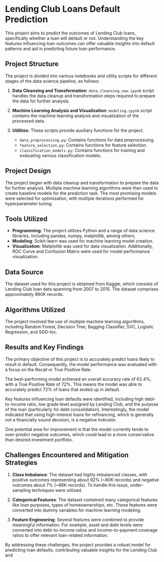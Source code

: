 # Lending Club Loans Default Prediction

This project aims to predict the outcomes of Lending Club loans, specifically whether a loan will default or not. Understanding the key features influencing loan outcomes can offer valuable insights into default patterns and aid in predicting future loan performance.

## Project Structure

The project is divided into various notebooks and utility scripts for different stages of the data science pipeline, as follows:

1. **Data Cleansing and Transformation**: `data_cleansing_new.ipynb` script handles the data cleanup and transformation steps required to prepare the data for further analysis.

2. **Machine Learning Analysis and Visualization**: `modeling.ipynb` script contains the machine learning analysis and visualization of the processed data.

3. **Utilities**: These scripts provide auxiliary functions for the project.
   - `data_preprocessing.py`: Contains functions for data preprocessing.
   - `feature_selection.py`: Contains functions for feature selection.
   - `classification_models.py`: Contains functions for training and evaluating various classification models.

## Project Design

The project began with data cleanup and transformation to prepare the data for further analysis. Multiple machine learning algorithms were then used to create baseline models for the prediction task. The most promising models were selected for optimization, with multiple iterations performed for hyperparameter tuning.

## Tools Utilized

- **Programming**: The project utilizes Python and a range of data science libraries, including pandas, numpy, matplotlib, among others.
- **Modeling**: Scikit-learn was used for machine learning model creation.
- **Visualization**: Matplotlib was used for data visualization. Additionally, ROC Curve and Confusion Matrix were used for model performance visualization.

## Data Source

The dataset used for this project is obtained from Kaggle, which consists of Lending Club loan data spanning from 2007 to 2015. The dataset comprises approximately 890K records.

## Algorithms Utilized

The project involved the use of multiple machine learning algorithms, including Random Forest, Decision Tree, Bagging Classifier, SVC, Logistic Regression, and SGD-loc.

## Results and Key Findings

The primary objective of this project is to accurately predict loans likely to result in default. Consequently, the model performance was evaluated with a focus on the Recall or True Positive Rate. 

The best-performing model achieved an overall accuracy rate of 62.4%, with a True Positive Rate of 72%. This means the model was able to accurately predict 72% of loans that ended up in default.

Key features influencing loan defaults were identified, including high debt-to-income ratio, low grade level assigned by Lending Club, and the purpose of the loan (particularly for debt consolidation). Interestingly, the model indicated that using high-interest loans for refinancing, which is generally not a financially sound decision, is a negative indicator.

One potential area for improvement is that the model currently tends to over-predict negative outcomes, which could lead to a more conservative than desired investment portfolio.

## Challenges Encountered and Mitigation Strategies

1. **Class Imbalance**: The dataset had highly imbalanced classes, with positive outcomes representing about 92% (~80K records) and negative outcomes about 7% (~66K records). To handle this issue, under-sampling techniques were utilized.

2. **Categorical Features**: The dataset contained many categorical features like loan purposes, types of homeownerships, etc. These features were converted into dummy variables for machine learning modeling.

3. **Feature Engineering**: Several features were combined to provide meaningful information. For example, asset and debt levels were converted into debt-to-income ratios and income-to-payment coverage ratios to offer relevant loan-related information.
   
By addressing these challenges, the project provides a robust model for predicting loan defaults, contributing valuable insights for the Lending Club and

